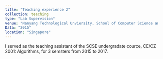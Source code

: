 ```yaml
---
title: "Teaching experience 2"
collection: teaching
type: "Lab Supervision"
venue: "Nanyang Technological Unviersity, School of Computer Science and Engineering"
Data: "2015"
location: "Singapore"
---
```


I served as the teaching assistant of the SCSE undergradate cource, CE/CZ 2001: Algorithms, for 3 semsters from 2015 to 2017.  

